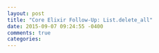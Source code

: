 ```yaml
---
layout: post
title: "Core Elixir Follow-Up: List.delete_all"
date: 2015-09-07 09:24:55 -0400
comments: true
categories: 
---
```


